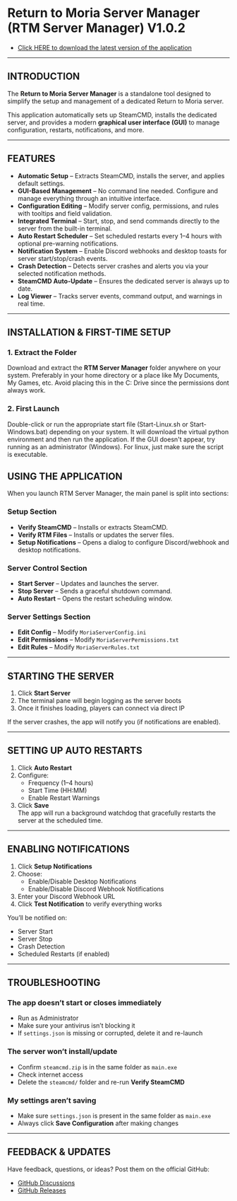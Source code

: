 # Return to Moria Server Manager (RTM Server Manager) V1.0.2

- [Click HERE to download the latest version of the application](https://github.com/Baghdaddy27/RTM-Dedicated-Server-Manager/releases)

---

## INTRODUCTION

The **Return to Moria Server Manager** is a standalone tool designed to simplify the setup and management of a dedicated Return to Moria server.

This application automatically sets up SteamCMD, installs the dedicated server, and provides a modern **graphical user interface (GUI)** to manage configuration, restarts, notifications, and more.

---

## FEATURES

- **Automatic Setup** – Extracts SteamCMD, installs the server, and applies default settings.  
- **GUI-Based Management** – No command line needed. Configure and manage everything through an intuitive interface.  
- **Configuration Editing** – Modify server config, permissions, and rules with tooltips and field validation.  
- **Integrated Terminal** – Start, stop, and send commands directly to the server from the built-in terminal.  
- **Auto Restart Scheduler** – Set scheduled restarts every 1–4 hours with optional pre-warning notifications.  
- **Notification System** – Enable Discord webhooks and desktop toasts for server start/stop/crash events.  
- **Crash Detection** – Detects server crashes and alerts you via your selected notification methods.  
- **SteamCMD Auto-Update** – Ensures the dedicated server is always up to date.  
- **Log Viewer** – Tracks server events, command output, and warnings in real time.

---

## INSTALLATION & FIRST-TIME SETUP

### 1. Extract the Folder

Download and extract the **RTM Server Manager** folder anywhere on your system. Preferably in your home directory or a place like My Documents, My Games, etc. Avoid placing this in the C: Drive since the permissions dont always work. 


### 2. First Launch

Double-click or run the appropriate start file (Start-Linux.sh or Start-Windows.bat) depending on your system. It will download the virtual python environment and then run the application. If the GUI doesn't appear, try running as an administrator (Windows). For linux, just make sure the script is executable. 

## USING THE APPLICATION

When you launch RTM Server Manager, the main panel is split into sections:

### Setup Section

- **Verify SteamCMD** – Installs or extracts SteamCMD.
- **Verify RTM Files** – Installs or updates the server files.
- **Setup Notifications** – Opens a dialog to configure Discord/webhook and desktop notifications.

### Server Control Section

- **Start Server** – Updates and launches the server.
- **Stop Server** – Sends a graceful shutdown command.
- **Auto Restart** – Opens the restart scheduling window.

### Server Settings Section

- **Edit Config** – Modify `MoriaServerConfig.ini`
- **Edit Permissions** – Modify `MoriaServerPermissions.txt`
- **Edit Rules** – Modify `MoriaServerRules.txt`

---

## STARTING THE SERVER

1. Click **Start Server**  
2. The terminal pane will begin logging as the server boots  
3. Once it finishes loading, players can connect via direct IP  

If the server crashes, the app will notify you (if notifications are enabled).

---

## SETTING UP AUTO RESTARTS

1. Click **Auto Restart**  
2. Configure:
   - Frequency (1–4 hours)
   - Start Time (HH:MM)
   - Enable Restart Warnings
3. Click **Save**  
The app will run a background watchdog that gracefully restarts the server at the scheduled time.

---

## ENABLING NOTIFICATIONS

1. Click **Setup Notifications**  
2. Choose:
   - Enable/Disable Desktop Notifications
   - Enable/Disable Discord Webhook Notifications
3. Enter your Discord Webhook URL  
4. Click **Test Notification** to verify everything works  

You’ll be notified on:
- Server Start
- Server Stop
- Crash Detection
- Scheduled Restarts (if enabled)

---

## TROUBLESHOOTING

### The app doesn’t start or closes immediately

- Run as Administrator
- Make sure your antivirus isn’t blocking it
- If `settings.json` is missing or corrupted, delete it and re-launch

### The server won’t install/update

- Confirm `steamcmd.zip` is in the same folder as `main.exe`
- Check internet access
- Delete the `steamcmd/` folder and re-run **Verify SteamCMD**

### My settings aren’t saving

- Make sure `settings.json` is present in the same folder as `main.exe`
- Always click **Save Configuration** after making changes

---

## FEEDBACK & UPDATES

Have feedback, questions, or ideas? Post them on the official GitHub:

- [GitHub Discussions](https://github.com/Baghdaddy27/RTM-Dedicated-Server-Manager/discussions/1)  
- [GitHub Releases](https://github.com/Baghdaddy27/RTM-Dedicated-Server-Manager/releases)
